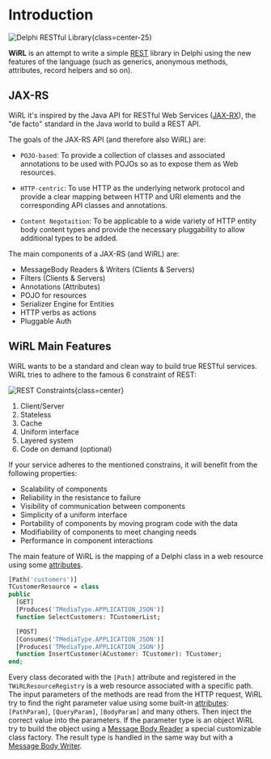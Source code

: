 # Introduction

![Delphi RESTful Library](/logo.png){class=center-25}

**WiRL** is an attempt to write a simple [REST](https://en.wikipedia.org/wiki/Representational_state_transfer) library in Delphi using the new features of the language (such as generics, anonymous methods, attributes, record helpers and so on).

## JAX-RS

WiRL it's inspired by the Java API for RESTful Web Services ([JAX-RX](https://jax-rs-spec.java.net/)), the "de facto" standard in the Java world to build a REST API.

The goals of the JAX-RS API (and therefore also WiRL) are:

- `POJO-based`: To provide a collection of classes and associated annotations to be used with POJOs so as to expose them as Web resources.

- `HTTP-centric`: To use HTTP as the underlying network protocol and provide a clear mapping between HTTP and URI elements and the corresponding API classes and annotations.

- `Content Negotaition`: To be applicable to a wide variety of HTTP entity body content types and provide the necessary pluggability to allow additional types to be added.

The main components of a JAX-RS (and WiRL) are:

- MessageBody Readers & Writers (Clients & Servers)
- Filters (Clients & Servers)
- Annotations (Attributes)
- POJO for resources
- Serializer Engine for Entities
- HTTP verbs as actions
- Pluggable Auth 

## WiRL Main Features

WiRL wants to be a standard and clean way to build true RESTful services. WiRL tries to adhere to the famous 6 constraint of REST:

![REST Constraints](/rest-constraints.png){class=center}

1. Client/Server
1. Stateless
1. Cache
1. Uniform interface
1. Layered system
1. Code on demand (optional)

If your service adheres to the mentioned constrains, it will benefit from the following properties:

- Scalability of components
- Reliability in the resistance to failure
- Visibility of communication between components
- Simplicity of a uniform interface
- Portability of components by moving program code with the data
- Modifiability of components to meet changing needs
- Performance in component interactions

The main feature of WiRL is the mapping of a Delphi class in a web resource using some [attributes](server/attributes).

```pascal
[Path('customers')]
TCustomerResource = class
public
  [GET]
  [Produces('TMediaType.APPLICATION_JSON')]
  function SelectCustomers: TCustomerList;

  [POST]
  [Consumes('TMediaType.APPLICATION_JSON')]
  [Produces('TMediaType.APPLICATION_JSON')]
  function InsertCustomer(ACustomer: TCustomer): TCustomer;
end;
```

Every class decorated with the `[Path]` attribute and registered in the `TWiRLResourceRegistry` is a web resource associated with a specific path. The input parameters of the methods are read from the HTTP request, WiRL try to find the right parameter value using some built-in [attributes](server/attributes): `[PathParam]`, `[QueryParam]`, `[BodyParam]` and many others. Then inject the correct value into the parameters. If the parameter type is an object WiRL try to build the object using a [Message Body Reader](server/message-body) a special customizable class factory. The result type is handled in the same way but with a [Message Body Writer](server/message-body).

